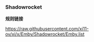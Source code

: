 ### Shadowrocket

**规则链接**

https://raw.githubusercontent.com/xi11-ov/xi/x/Emby/Shadowrocket/Emby.list